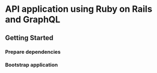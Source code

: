 # API application using Ruby on Rails and GraphQL

## Getting Started

### Prepare dependencies

### Bootstrap application
